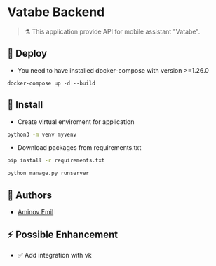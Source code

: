 # **Vatabe Backend**

> :alembic: This application provide API for mobile assistant "Vatabe".


## :whale: Deploy
*  You need to have installed docker-compose with version >=1.26.0
```shell
docker-compose up -d --build
```

## :construction: Install

*  Create virtual enviroment for application

```sh
python3 -m venv myvenv
```

* Download packages from requirements.txt

```sh
pip install -r requirements.txt
```

```sh
python manage.py runserver
```

## :bust_in_silhouette: Authors

* [Aminov Emil](https://github.com/AminovE99)


## :zap: Possible Enhancement
* :white_check_mark: Add integration with vk